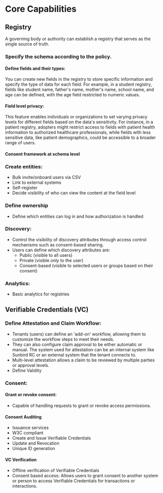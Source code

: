 # Core Capabilities

## Registry

A governing body or authority can establish a registry that serves as the single source of truth.
    
### Specify the schema according to the policy.
#### Define fields and their types: 
You can create new fields in the registry to store specific information and specify the type of data for each field. 
For example, in a student registry, fields like student name, father's name, mother's name, school name, and age can be defined, with the age field restricted to numeric values.    
#### Field level privacy: 
This feature enables individuals or organizations to set varying privacy levels for different fields based on the data's sensitivity. 
For instance, in a patient registry, adopters might restrict access to fields with patient health information to authorized healthcare professionals, while fields with less sensitive data, like patient demographics, could be accessible to a broader range of users.    
#### Consent framework at schema level
### Create entities:
- Bulk invite/onboard users via CSV
- Link to external systems
- Self-register
- Decide visibility of who can view the content at the field level
### Define ownership
- Define which entities can log in and how authorization is handled
### Discovery: 
- Control the visibility of discovery attributes through access control mechanisms such as consent-based sharing. 
- Users can define which discovery attributes are:
  - Public (visible to all users)
  - Private (visible only to the user)
  - Consent-based (visible to selected users or groups based on their consent)
### Analytics: 
- Basic analytics for registries

## Verifiable Credentials (VC)

### Define Attestation and Claim Workflow:
- Tenants (users) can define an 'add-on' workflow, allowing them to customize the workflow steps to meet their needs. 
- They can also configure claim approval to be either automatic or manual.    The system used for attestation can be an internal system like Sunbird RC or an external system that the tenant connects to.
- Multi-level attestation allows a claim to be reviewed by multiple parties or approval levels.
- Define Validity

### Consent:

#### Grant or revoke consent: 
- Capable of handling requests to grant or revoke access permissions.
#### Consent Auditing
- Issuance services
- W3C compliant
- Create and Issue Verifiable Credentials
- Update and Revocation
- Unique ID generation

#### VC Verification
- Offline verification of Verifiable Credentials
- Consent based access: Allows users to grant consent to another system or person to access Verifiable Credentials for transactions or interactions.